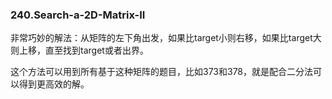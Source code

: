 ### 240.Search-a-2D-Matrix-II
非常巧妙的解法：从矩阵的左下角出发，如果比target小则右移，如果比target大则上移，直至找到target或者出界。

这个方法可以用到所有基于这种矩阵的题目，比如373和378，就是配合二分法可以得到更高效的解。
